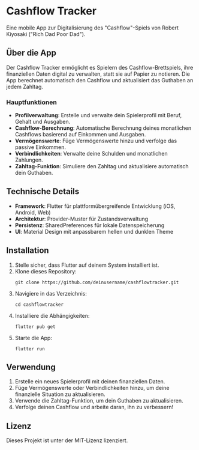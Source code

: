 # Cashflow Tracker

Eine mobile App zur Digitalisierung des "Cashflow"-Spiels von Robert Kiyosaki ("Rich Dad Poor Dad").

## Über die App

Der Cashflow Tracker ermöglicht es Spielern des Cashflow-Brettspiels, ihre finanziellen Daten digital zu verwalten, statt sie auf Papier zu notieren. Die App berechnet automatisch den Cashflow und aktualisiert das Guthaben an jedem Zahltag.

### Hauptfunktionen

- **Profilverwaltung**: Erstelle und verwalte dein Spielerprofil mit Beruf, Gehalt und Ausgaben.
- **Cashflow-Berechnung**: Automatische Berechnung deines monatlichen Cashflows basierend auf Einkommen und Ausgaben.
- **Vermögenswerte**: Füge Vermögenswerte hinzu und verfolge das passive Einkommen.
- **Verbindlichkeiten**: Verwalte deine Schulden und monatlichen Zahlungen.
- **Zahltag-Funktion**: Simuliere den Zahltag und aktualisiere automatisch dein Guthaben.

## Technische Details

- **Framework**: Flutter für plattformübergreifende Entwicklung (iOS, Android, Web)
- **Architektur**: Provider-Muster für Zustandsverwaltung
- **Persistenz**: SharedPreferences für lokale Datenspeicherung
- **UI**: Material Design mit anpassbarem hellen und dunklen Theme

## Installation

1. Stelle sicher, dass Flutter auf deinem System installiert ist.
2. Klone dieses Repository:
   ```
   git clone https://github.com/deinusername/cashflowtracker.git
   ```
3. Navigiere in das Verzeichnis:
   ```
   cd cashflowtracker
   ```
4. Installiere die Abhängigkeiten:
   ```
   flutter pub get
   ```
5. Starte die App:
   ```
   flutter run
   ```

## Verwendung

1. Erstelle ein neues Spielerprofil mit deinen finanziellen Daten.
2. Füge Vermögenswerte oder Verbindlichkeiten hinzu, um deine finanzielle Situation zu aktualisieren.
3. Verwende die Zahltag-Funktion, um dein Guthaben zu aktualisieren.
4. Verfolge deinen Cashflow und arbeite daran, ihn zu verbessern!

## Lizenz

Dieses Projekt ist unter der MIT-Lizenz lizenziert.
